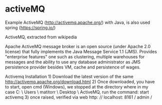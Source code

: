 # activeMQ
  
Example ActiveMQ (http://activemq.apache.org/) with Java, is also used spring (https://spring.io/)

ActiveMQ, extracted from wikipedia

Apache ActiveMQ message broker is an open source (under Apache 2.0 license) that fully implements the Java Message Service 1.1 (JMS). Provides "enterprise features" one such as clustering, multiple warehouses for messages and the ability to use any database administrator as JMS persistence provider besides VM, cache and persistence of wages.

Activemq Installation 1) Download the latest version of the same http://activemq.apache.org/download.html 2) Once downloaded, you have to start, open cmd (Windows), we stopped at the directory where in my case C: \ Users \ matitorr \ Desktop \ ActiveMQ, run the command: start activemq 3) once raised, verified via web http: // localhost: 8161 / admin /
  
  
  

